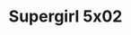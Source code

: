 ---
layout: episodios
title: "Supergirl 5x02"
url_serie_padre: 'supergirl/temporada-5'
category: 'series'
capitulo: 'yes'
anio: '2019'
prev: 'capitulo-1'
proximo: 'capitulo-3'
sandbox: allow-same-origin allow-forms
idioma: 'Subtitulado'
calidad: 'Full HD'
fuente: 'cueva'
reproductores: ["https://hls4.openloadpremium.com/player.php?id=dFVTd3dyMXN5dVJENEh0cUNJN0JuQ085TC9ua0ZNL0JETkovVjBMYjBiUU9nMWsySS84cGZLZCtRWlRNL3NKYzVjRlJDOG9CaWxUTlZ2K0NSUS9ONkE9PQ&sub=https://sub.cuevana2.io/vtt-sub/sub7/Supergirl.5x02.vtt","https://tutumeme.net/embed/player.php?u=bXQ3ajJOaW1wcFRGcEs2VW5XRGExTlRPMytmUnc3bHVwcWhoenVIUjI5SHF5TlNwc0taaG1jN2gwZHZSNTlIRHVhV2tZWitkNUtDVDNOL1ZvYW1rYjJSa25hQ2Y","https://api.cuevana3.io/olpremium/gd.php?file=ek5lbm9xYWNrS0xNejZabVlkSFIyTkxQb3BPWDB0UFkwY3lvbjJIRjBPQ1QwNStUck1mVG9kVExvM0djeHA3VnFybXRscUdvMWRXNHRZbU1lYXVUeDg2cGpKVmp4cXpBejYxcGxJaXd6TUM4ckttSmg3eVUxcnFsWklXTHhycldxTStyaDV6V3Q5YTV5M3lXWlp1czFyakxqSmQ3cUpMQmxjK2tqSXZPdXRTNnltaVhpN0NWd0tuYmlJeDYxcFRWbExHZ2pIZTQyOFdwbkgySW42aTF4WmZHYklLRWlNbmYxOG1ZYjZ6SDFBPT0","https://player.openplay.vip/player.php?id=MjQ1&sub=https://sub.cuevana2.io/vtt-sub/sub7/Supergirl.5x02.vtt","https://api.cuevana3.io/rr/gd.php?h=ek5lbm9xYWNrS0xJMVp5b21KREk0dFBLbjVkaHhkRGdrOG1jbnBpUnhhS1ZwYXVxbDhPaXZaVEVxSnQxeXRLMnc5MnJmS0d0MGRmVXAyeVhvcXFxdzlLU3FadVkyUT09","https://api.cuevana3.io/stream/index.php?file=ek5lbm9xYWNrS0xYMTZLa2xNbkdvY3ZTb3BtZng4TGp6ZFpobGFMUGtOVEx6SitYWU5YTTdORE1vWmRnbEpham5KTmtZSlRTMGViVTBxZGdsdEhPb3RqWFoySmttSldvbU1LR2gzV3l3THVvd29aaWFNR21vNWFSb0tKbm9kSGkxOWVTcHF6U3hyRFh5S1dibUE9PQ"]
reproductor: 'fembed'
clasificacion: '+5'
tags:
- Ciencia-Ficcion
---
